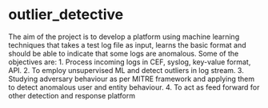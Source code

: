 # outlier_detective
The aim of the project is to develop a platform using machine learning techniques that takes a test log file as input, learns the basic format and should be able to indicate that some logs are anomalous. Some of the objectives are: 1. Process incoming logs in CEF, syslog, key-value format, API. 2. To employ unsupervised ML and detect outliers in log stream. 3. Studying adversary behaviour as per MITRE framework and applying them to detect anomalous user and entity behaviour. 4. To act as feed forward for other detection and response platform
